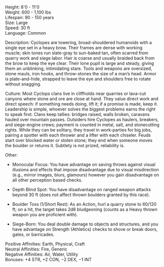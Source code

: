 Height: 8'0 - 11'0  
Weight: 600 - 1,100 lbs  
Lifespan: 90 - 150 years  
Size: Large  
Speed: 30 ft  
Language: Common

Description: Cyclopes are towering, broad-shouldered humanoids with a single eye set in a heavy brow. Their frames are dense with working muscle; skin tones run slate-gray to sun-baked tan, often scarred from quarry work and siege labor. Hair is coarse and usually braided back from the brow to keep the eye clear. Their lone pupil is large and steady, giving them an unblinking, intimidating stare. Tools and weapons are oversized, stone mauls, iron hooks, and throw-stones the size of a man’s head. Armor is plate-and-hide, strapped to leave the eye and shoulders free to rotate without snagging.

Culture: Most Cyclops clans live in cliffholds near quarries or lava-cut canyons where stone and ore are close at hand. They value direct work and direct speech: if something needs doing, lift it; if a promise is made, keep it. Leadership is simple, whoever solves the biggest problems earns the right to speak first. Clans keep tallies: bridges raised, walls broken, caravans hauled over mountain passes. Outsiders hire Cyclopes as haulers, breakers, and siege-engine crews; payment is counted in metal, salt, and stonecutting rights. While they can be solitary, they travel in work-parties for big jobs, pairing a spotter with each thrower and a lifter with each chiseler. Feuds start over blocked water or stolen stone; they end when someone moves the boulder or returns it. Subtlety is not prized, reliability is.

Other:

- Monocular Focus: You have advantage on saving throws against visual illusions and effects that impose disadvantage due to visual misdirection (e.g., mirror images, blurs, glamours) however you gain disadvantage on all other perception based checks.
    
- Depth Blind Spot: You have disadvantage on ranged weapon attacks beyond 30 ft (does not affect thrown boulders granted by this race).
    
- Boulder Toss (1/Short Rest): As an Action, hurl a quarry stone to 60/120 ft; on a hit, the target takes 2d8 bludgeoning (counts as a Heavy thrown weapon you are proficient with).
    
- Siege-Born: You deal double damage to objects and structures, and you have advantage on Strength (Athletics) checks to shove or break doors, gates, or barricades.
    

Positive Affinities: Earth, Physical, Craft  
Neutral Affinities: Fire, Generic  
Negative Affinities: Air, Water, Utility  
Bonuses: +4 STR, +2 CON, −2 DEX, −1 INT
